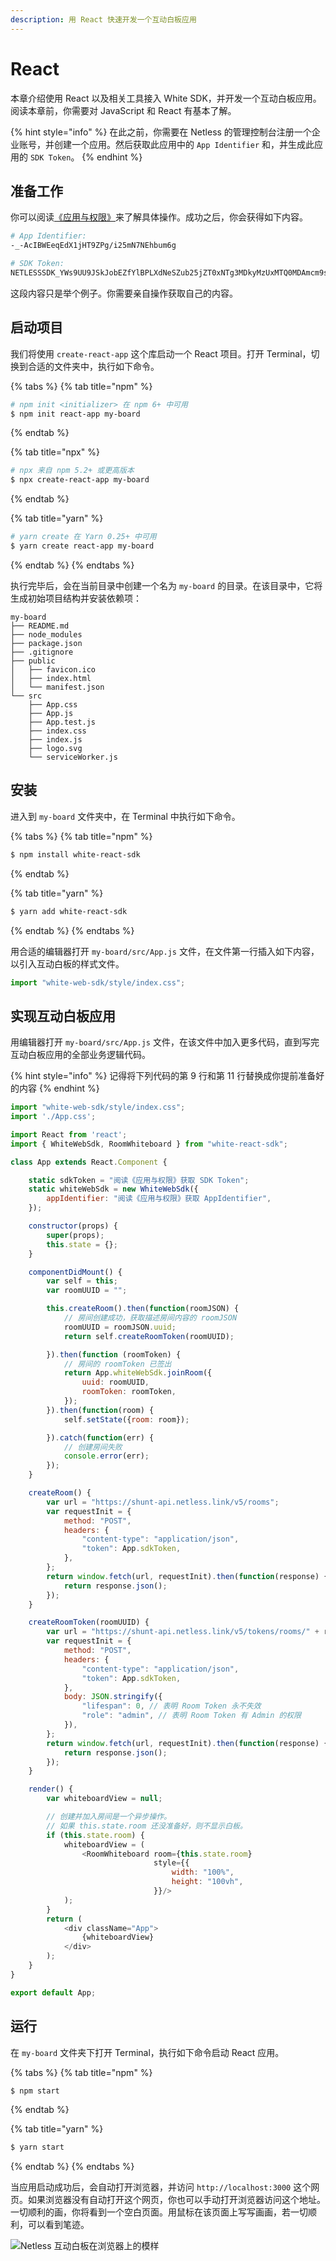 ```yaml
---
description: 用 React 快速开发一个互动白板应用
---
```


# React

本章介绍使用 React 以及相关工具接入 White SDK，并开发一个互动白板应用。阅读本章前，你需要对 JavaScript 和 React 有基本了解。

{% hint style="info" %}
在此之前，你需要在 Netless 的管理控制台注册一个企业账号，并创建一个应用。然后获取此应用中的 `App Identifier` 和，并生成此应用的 `SDK Token`。
{% endhint %}

## 准备工作

你可以阅读[《应用与权限》](https://developer.netless.link/documents/guan-li-kong-zhi-tai/applications-and-authority)来了解具体操作。成功之后，你会获得如下内容。

```bash
# App Identifier:
-_-AcIBWEeqEdX1jHT9ZPg/i25mN7NEhbum6g

# SDK Token:
NETLESSSDK_YWs9UU9JSkJobEZfYlBPLXdNeSZub25jZT0xNTg3MDkyMzUxMTQ0MDAmcm9sZT0wJnNpZz1mYmUzOTI3MjhkZmVhNTc4MzllZTdhNWQ3N2RhZjdjNjkyZmUwNzk1Y2M2MGFhMzE1Y2YxZDY1YmMxODkxNmRi
```

这段内容只是举个例子。你需要亲自操作获取自己的内容。

## 启动项目

我们将使用 `create-react-app` 这个库启动一个 React 项目。打开 Terminal，切换到合适的文件夹中，执行如下命令。

{% tabs %}
{% tab title="npm" %}
```bash
# npm init <initializer> 在 npm 6+ 中可用
$ npm init react-app my-board
```
{% endtab %}

{% tab title="npx" %}
```bash
# npx 来自 npm 5.2+ 或更高版本
$ npx create-react-app my-board
```
{% endtab %}

{% tab title="yarn" %}
```bash
# yarn create 在 Yarn 0.25+ 中可用
$ yarn create react-app my-board
```
{% endtab %}
{% endtabs %}

执行完毕后，会在当前目录中创建一个名为 `my-board` 的目录。在该目录中，它将生成初始项目结构并安装依赖项：

```text
my-board
├── README.md
├── node_modules
├── package.json
├── .gitignore
├── public
│   ├── favicon.ico
│   ├── index.html
│   └── manifest.json
└── src
    ├── App.css
    ├── App.js
    ├── App.test.js
    ├── index.css
    ├── index.js
    ├── logo.svg
    └── serviceWorker.js
```

## 安装

进入到 `my-board` 文件夹中，在 Terminal 中执行如下命令。

{% tabs %}
{% tab title="npm" %}
```bash
$ npm install white-react-sdk
```
{% endtab %}

{% tab title="yarn" %}
```bash
$ yarn add white-react-sdk
```
{% endtab %}
{% endtabs %}

用合适的编辑器打开 `my-board/src/App.js` 文件，在文件第一行插入如下内容，以引入互动白板的样式文件。

```javascript
import "white-web-sdk/style/index.css";
```

## 实现互动白板应用

用编辑器打开 `my-board/src/App.js` 文件，在该文件中加入更多代码，直到写完互动白板应用的全部业务逻辑代码。

{% hint style="info" %}
记得将下列代码的第 9 行和第 11 行替换成你提前准备好的内容
{% endhint %}

```javascript
import "white-web-sdk/style/index.css";
import './App.css';

import React from 'react';
import { WhiteWebSdk, RoomWhiteboard } from "white-react-sdk";

class App extends React.Component {

    static sdkToken = "阅读《应用与权限》获取 SDK Token";
    static whiteWebSdk = new WhiteWebSdk({
        appIdentifier: "阅读《应用与权限》获取 AppIdentifier",
    });

    constructor(props) {
        super(props);
        this.state = {};
    }

    componentDidMount() {
        var self = this;
        var roomUUID = "";

        this.createRoom().then(function(roomJSON) {
            // 房间创建成功，获取描述房间内容的 roomJSON
            roomUUID = roomJSON.uuid;
            return self.createRoomToken(roomUUID);

        }).then(function (roomToken) {
            // 房间的 roomToken 已签出
            return App.whiteWebSdk.joinRoom({
                uuid: roomUUID,
                roomToken: roomToken,
            });
        }).then(function(room) {
            self.setState({room: room});

        }).catch(function(err) {
            // 创建房间失败
            console.error(err);
        });
    }

    createRoom() {
        var url = "https://shunt-api.netless.link/v5/rooms";
        var requestInit = {
            method: "POST",
            headers: {
                "content-type": "application/json",
                "token": App.sdkToken,
            },
        };
        return window.fetch(url, requestInit).then(function(response) {
            return response.json();
        });
    }

    createRoomToken(roomUUID) {
        var url = "https://shunt-api.netless.link/v5/tokens/rooms/" + roomUUID;
        var requestInit = {
            method: "POST",
            headers: {
                "content-type": "application/json",
                "token": App.sdkToken,
            },
            body: JSON.stringify({
                "lifespan": 0, // 表明 Room Token 永不失效
                "role": "admin", // 表明 Room Token 有 Admin 的权限
            }),
        };
        return window.fetch(url, requestInit).then(function(response) {
            return response.json();
        });
    }

    render() {
        var whiteboardView = null;

        // 创建并加入房间是一个异步操作。
        // 如果 this.state.room 还没准备好，则不显示白板。
        if (this.state.room) {
            whiteboardView = (
                <RoomWhiteboard room={this.state.room}
                                style={{
                                    width: "100%",
                                    height: "100vh",
                                }}/>
            );
        }
        return (
            <div className="App">
                {whiteboardView}
            </div>
        );
    }
}

export default App;
```

## 运行

在 `my-board` 文件夹下打开 Terminal，执行如下命令启动 React 应用。

{% tabs %}
{% tab title="npm" %}
```bash
$ npm start
```
{% endtab %}

{% tab title="yarn" %}
```bash
$ yarn start
```
{% endtab %}
{% endtabs %}

当应用启动成功后，会自动打开浏览器，并访问 `http://localhost:3000` 这个网页。如果浏览器没有自动打开这个网页，你也可以手动打开浏览器访问这个地址。一切顺利的画，你将看到一个空白页面。用鼠标在该页面上写写画画，若一切顺利，可以看到笔迹。

![Netless &#x4E92;&#x52A8;&#x767D;&#x677F;&#x5728;&#x6D4F;&#x89C8;&#x5668;&#x4E0A;&#x7684;&#x6A21;&#x6837;](../.gitbook/assets/jie-ping-20200526-16.38.10.png)

